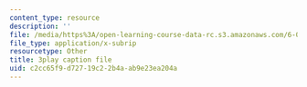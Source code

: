 ```yaml
---
content_type: resource
description: ''
file: /media/https%3A/open-learning-course-data-rc.s3.amazonaws.com/6-004-computation-structures-spring-2017/c2cc65f9d72719c22b4aab9e23ea204a_CLiy3m2Jt-M.srt
file_type: application/x-subrip
resourcetype: Other
title: 3play caption file
uid: c2cc65f9-d727-19c2-2b4a-ab9e23ea204a
---
```


